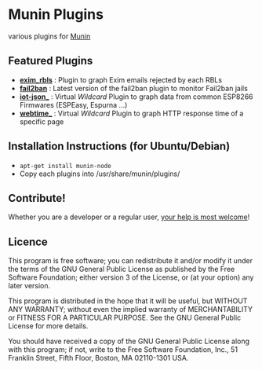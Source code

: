# Munin Plugins

various plugins for [Munin](http://munin-monitoring.org/)

## Featured Plugins
- **[exim_rbls](exim_rbls/)** : Plugin to graph Exim emails rejected by each RBLs
- **[fail2ban](fail2ban/)** : Latest version of the fail2ban plugin to monitor Fail2ban jails
- **[iot-json_](iot-json_/)** : Virtual _Wildcard_ Plugin to graph data from common ESP8266 Firmwares (ESPEasy, Espurna ...)
- **[webtime_](webtime_/)** : Virtual _Wildcard_ Plugin to graph HTTP response time of a specific page


## Installation Instructions (for Ubuntu/Debian)
- ```apt-get install munin-node```
- Copy each plugins into /usr/share/munin/plugins/


## Contribute!

Whether you are a developer or a regular user, [your help is most welcome](.github/CONTRIBUTING.md)!


## Licence

This program is free software; you can redistribute it and/or modify it under the terms of the GNU General Public License as published by the Free Software Foundation; either version 3 of the License, or (at your option) any later version.

This program is distributed in the hope that it will be useful, but WITHOUT ANY WARRANTY; without even the implied warranty of MERCHANTABILITY or FITNESS FOR A PARTICULAR PURPOSE. See the GNU General Public License for more details.

You should have received a copy of the GNU General Public License along with this program; if not, write to the Free Software Foundation, Inc., 51 Franklin Street, Fifth Floor, Boston, MA 02110-1301 USA.
